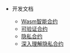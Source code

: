 - 开发文档

	- [Wasm智能合约](zh-cn/development/[Chinese-Simplified]-Wasm合约开发指南)
	- [可验证合约](zh-cn/development/[Chinese-Simplified]-可验证合约)
	- [隐私合约](zh-cn/development/[Chinese-Simplified]-隐私合约开发指南)
	- [深入理解隐私合约](zh-cn/development/[Chinese-Simplified]-深入理解隐私合约)

